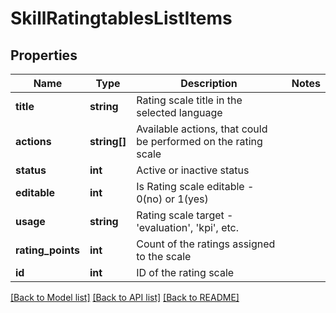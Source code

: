 # SkillRatingtablesListItems

## Properties
Name | Type | Description | Notes
------------ | ------------- | ------------- | -------------
**title** | **string** | Rating scale title in the selected language | 
**actions** | **string[]** | Available actions, that could be performed on the rating scale | 
**status** | **int** | Active or inactive status | 
**editable** | **int** | Is Rating scale editable - 0(no) or 1(yes) | 
**usage** | **string** | Rating scale target - &#39;evaluation&#39;, &#39;kpi&#39;, etc. | 
**rating_points** | **int** | Count of the ratings assigned to the scale | 
**id** | **int** | ID of the rating scale | 

[[Back to Model list]](../README.md#documentation-for-models) [[Back to API list]](../README.md#documentation-for-api-endpoints) [[Back to README]](../README.md)


